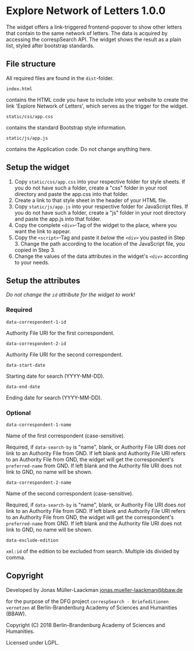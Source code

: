 # Explore Network of Letters 1.0.0

The widget offers a link-triggered frontend-popover to show other letters that
contain to the same network of letters. The data is acquired by accessing
the correspSearch API. The widget shows the result as a plain list, styled after
bootstrap standards.

## File structure

All required files are found in the `dist`-folder.

    index.html
contains the HTML code you have to include into your website
to create the link 'Explore Network of Letters', which serves
as the trigger for the widget.

    static/css/app.css
contains the standard Bootstrap style information.

    static/js/app.js
contains the Application code. Do not change anything here.

## Setup the widget

1. Copy `static/css/app.css` into your respective folder for style sheets. If you do not have such a folder, create a "css" folder in your root directory and paste the app.css into that folder.
2. Create a link to that style sheet in the header of your HTML file.
3. Copy `static/js/app.js` into your respective folder for JavaScript files.
   If you do not have such a folder, create a "js" folder in your root
   directory and paste the app.js into that folder.
4. Copy the complete `<div>`-Tag of the widget to the place, where you want
   the link to appear.
5. Copy the `<script>`-Tag and paste it _below_ the `<div>` you pasted in Step 3.
   Change the path according to the location of the JavaScript file,
   you copied in Step 3.
6. Change the values of the data attributes in the widget's `<div>` according
   to your needs.

## Setup the attributes
_Do not change the `id` attribute for the widget to work!_

### Required
    data-correspondent-1-id
Authority File URI for the first correspondent.

    data-correspondent-2-id
Authority File URI for the second correspondent.

    data-start-date
Starting date for search (YYYY-MM-DD).

    data-end-date
Ending date for search (YYYY-MM-DD).

### Optional
    data-correspondent-1-name
Name of the first correspondent (case-sensitive).

Required, if `data-search-by` is "name", blank, or Authority File URI
does _not_ link to an Authority File from GND. If left blank and Authority File URI refers to an Authority File from GND,
the widget will get the correspondent's `preferred-name` from GND.
If left blank and the Authority file URI does not link to GND, no name will be shown.

    data-correspondent-2-name
Name of the second correspondent (case-sensitive).

Required, if `data-search-by` is "name", blank, or Authority File URI
does _not_ link to an Authority File from GND. If left blank and Authority File URI refers to an Authority File from GND,
the widget will get the correspondent's `preferred-name` from GND.
If left blank and the Authority file URI does not link to GND, no name will be shown.

    data-exclude-edition
`xml:id` of the edition to be excluded from search. Multiple ids divided by comma.

## Copyright
Developed by
Jonas Müller-Laackman
jonas.mueller-laackman@bbaw.de

for the purpose of the DFG project
`correspSearch - Briefeditionen vernetzen`
at Berlin-Brandenburg Academy of Sciences and Humanities (BBAW).

Copyright (C) 2018 Berlin-Brandenburg Academy of Sciences and Humanities.

Licensed under LGPL.
